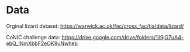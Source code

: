 # Data

Orginal lizard dataset: https://warwick.ac.uk/fac/cross_fac/tia/data/lizard/

CoNIC challenge data: https://drive.google.com/drive/folders/1il9jG7uA4-ebQ_lNmXbbF2eOK9uNwheb
